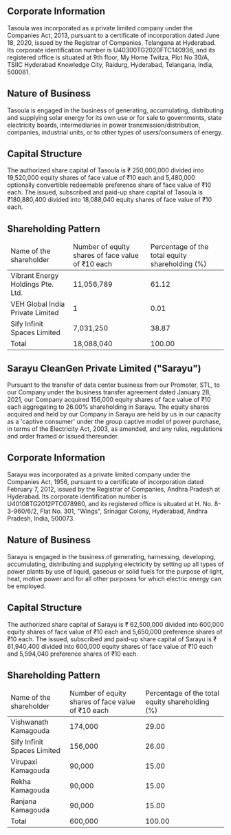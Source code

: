 ## Corporate Information

Tasoula was incorporated as a private limited company under the Companies Act, 2013, pursuant to a certificate of incorporation dated June 18, 2020, issued by the Registrar of Companies, Telangana at Hyderabad. Its corporate identification number is U40300TG2020FTC140936, and its registered office is situated at 9th floor, My Home Twitza, Plot No 30/A, TSIIC Hyderabad Knowledge City, Raidurg, Hyderabad, Telangana, India, 500081.

## Nature of Business

Tasoula is engaged in the business of generating, accumulating, distributing and supplying solar energy for its own use or for sale to governments, state electricity boards, intermediaries in power transmission/distribution, companies, industrial units, or to other types of users/consumers of energy.

## Capital Structure

The authorized share capital of Tasoula is ₹ 250,000,000 divided into 19,520,000 equity shares of face value of ₹10 each and 5,480,000 optionally convertible redeemable preference share of face value of ₹10 each. The issued, subscribed and paid-up share capital of Tasoula is ₹180,880,400 divided into 18,088,040 equity shares of face value of ₹10 each.

## Shareholding Pattern

<table><thead><tr><td>Name of the shareholder</td><td>Number of equity shares of face value of ₹10 each</td><td>Percentage of the total equity shareholding (%)</td></tr></thead><tbody><tr><td>Vibrant Energy Holdings Pte. Ltd.</td><td>11,056,789</td><td>61.12</td></tr><tr><td>VEH Global India Private Limited</td><td>1</td><td>0.01</td></tr><tr><td>Sify Infinit Spaces Limited</td><td>7,031,250</td><td>38.87</td></tr><tr><td>Total</td><td>18,088,040</td><td>100.00</td></tr></tbody></table>

## Sarayu CleanGen Private Limited ("Sarayu")

Pursuant to the transfer of data center business from our Promoter, STL, to our Company under the business transfer agreement dated January 28, 2021, our Company acquired 156,000 equity shares of face value of ₹10 each aggregating to 26.00% shareholding in Sarayu. The equity shares acquired and held by our Company in Sarayu are held by us in our capacity as a 'captive consumer' under the group captive model of power purchase, in terms of the Electricity Act, 2003, as amended, and any rules, regulations and order framed or issued thereunder.

## Corporate Information

Sarayu was incorporated as a private limited company under the Companies Act, 1956, pursuant to a certificate of incorporation dated February 7, 2012, issued by the Registrar of Companies, Andhra Pradesh at Hyderabad. Its corporate identification number is U40108TG2012PTC078980, and its registered office is situated at H. No. 8-3-960/6/2, Flat No. 301, "Wings", Srinagar Colony, Hyderabad, Andhra Pradesh, India, 500073.

## Nature of Business

Sarayu is engaged in the business of generating, harnessing, developing, accumulating, distributing and supplying electricity by setting up all types of power plants by use of liquid, gaseous or solid fuels for the purpose of light, heat, motive power and for all other purposes for which electric energy can be employed.

## Capital Structure

The authorized share capital of Sarayu is ₹ 62,500,000 divided into 600,000 equity shares of face value of ₹10 each and 5,650,000 preference shares of ₹10 each. The issued, subscribed and paid-up share capital of Sarayu is ₹ 61,940,400 divided into 600,000 equity shares of face value of ₹10 each and 5,594,040 preference shares of ₹10 each.

## Shareholding Pattern

<table><thead><tr><td>Name of the shareholder</td><td>Number of equity shares of face value of ₹10 each</td><td>Percentage of the total equity shareholding (%)</td></tr></thead><tbody><tr><td>Vishwanath Kamagouda</td><td>174,000</td><td>29.00</td></tr><tr><td>Sify Infinit Spaces Limited</td><td>156,000</td><td>26.00</td></tr><tr><td>Virupaxi Kamagouda</td><td>90,000</td><td>15.00</td></tr><tr><td>Rekha Kamagouda</td><td>90,000</td><td>15.00</td></tr><tr><td>Ranjana Kamagouda</td><td>90,000</td><td>15.00</td></tr><tr><td>Total</td><td>600,000</td><td>100.00</td></tr></tbody></table>